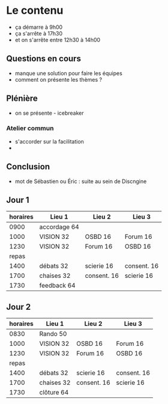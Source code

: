 # Le contenu

- ça démarre à 9h00
- ça s'arrête à 17h30
- et on s'arrête entre 12h30 à 14h00

## Questions en cours
- manque une solution pour faire les équipes
- comment on présente les thèmes ?

## Plénière
- on se présente - icebreaker

### Atelier commun
- s'accorder sur la facilitation
- 
## Conclusion
- mot de Sébastien ou Éric : suite au sein de Discngine

## Jour 1

| horaires | Lieu 1      | Lieu 2      | Lieu 3      |
|----------|-------------|-------------|-------------|
|0900      | accordage 64|             |             |
|1000      | VISION 32   | OSBD 16     | Forum 16    |
|1230      | VISION 32   | Forum 16    | OSBD 16     |
|repas     |             |             |             |
|1400      | débats 32   | scierie 16  | consent. 16 |
|1700      | chaises 32  | consent. 16 | scierie 16  |
|1730      | feedback 64 |   

## Jour 2

| horaires | Lieu 1      | Lieu 2      | Lieu 3      |
|----------|-------------|-------------|-------------|
|0830      | Rando 50    |             |             |
|1000      | VISION 32   | OSBD 16     | Forum 16    |
|1230      | VISION 32   | Forum 16    | OSBD 16     |
|repas     |             |             |             |
|1400      | débats 32   | scierie 16  | consent. 16 |
|1700      | chaises 32  | consent. 16 | scierie 16  |
|1730      | clôture 64  |             |             |

